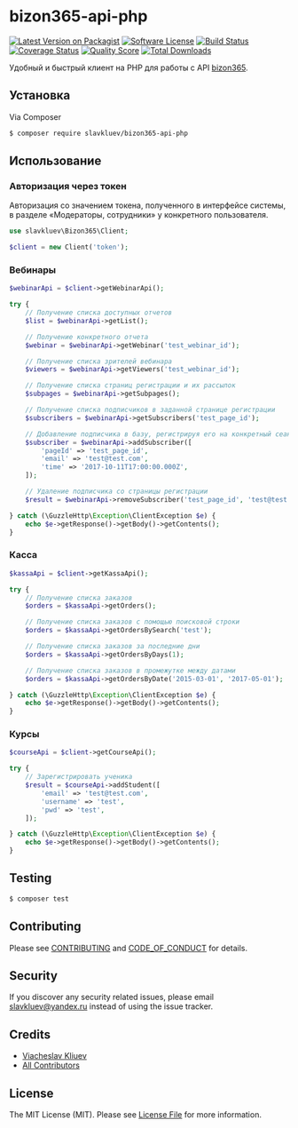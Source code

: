 # bizon365-api-php

[![Latest Version on Packagist][ico-version]][link-packagist]
[![Software License][ico-license]](LICENSE.md)
[![Build Status][ico-travis]][link-travis]
[![Coverage Status][ico-scrutinizer]][link-scrutinizer]
[![Quality Score][ico-code-quality]][link-code-quality]
[![Total Downloads][ico-downloads]][link-downloads]

Удобный и быстрый клиент на PHP для работы с API [bizon365](https://bizon365.ru/).

## Установка

Via Composer

``` bash
$ composer require slavkluev/bizon365-api-php
```

## Использование

### Авторизация через токен

Авторизация со значением токена, полученного в интерфейсе системы, в разделе «Модераторы, сотрудники» у конкретного пользователя.

``` php
use slavkluev\Bizon365\Client;

$client = new Client('token');
```

### Вебинары

``` php
$webinarApi = $client->getWebinarApi();

try {
    // Получение списка доступных отчетов
    $list = $webinarApi->getList();

    // Получение конкретного отчета
    $webinar = $webinarApi->getWebinar('test_webinar_id');

    // Получение списка зрителей вебинара
    $viewers = $webinarApi->getViewers('test_webinar_id');

    // Получение списка страниц регистрации и их рассылок
    $subpages = $webinarApi->getSubpages();

    // Получение списка подписчиков в заданной странице регистрации
    $subscribers = $webinarApi->getSubscribers('test_page_id');

    // Добавление подписчика в базу, регистрируя его на конкретный сеанс вебинара
    $subscriber = $webinarApi->addSubscriber([
        'pageId' => 'test_page_id',
        'email' => 'test@test.com',
        'time' => '2017-10-11T17:00:00.000Z',
    ]);

    // Удаление подписчика со страницы регистрации
    $result = $webinarApi->removeSubscriber('test_page_id', 'test@test.com');

} catch (\GuzzleHttp\Exception\ClientException $e) {
    echo $e->getResponse()->getBody()->getContents();
}
```

### Касса

``` php
$kassaApi = $client->getKassaApi();

try {
    // Получение списка заказов
    $orders = $kassaApi->getOrders();

    // Получение списка заказов с помощью поисковой строки
    $orders = $kassaApi->getOrdersBySearch('test');

    // Получение списка заказов за последние дни
    $orders = $kassaApi->getOrdersByDays(1);

    // Получение списка заказов в промежутке между датами
    $orders = $kassaApi->getOrdersByDate('2015-03-01', '2017-05-01');

} catch (\GuzzleHttp\Exception\ClientException $e) {
    echo $e->getResponse()->getBody()->getContents();
}
```

### Курсы

``` php
$courseApi = $client->getCourseApi();

try {
    // Зарегистрировать ученика
    $result = $courseApi->addStudent([
        'email' => 'test@test.com',
        'username' => 'test',
        'pwd' => 'test',
    ]);

} catch (\GuzzleHttp\Exception\ClientException $e) {
    echo $e->getResponse()->getBody()->getContents();
}
```

## Testing

``` bash
$ composer test
```

## Contributing

Please see [CONTRIBUTING](CONTRIBUTING.md) and [CODE_OF_CONDUCT](CODE_OF_CONDUCT.md) for details.

## Security

If you discover any security related issues, please email slavkluev@yandex.ru instead of using the issue tracker.

## Credits

- [Viacheslav Kliuev][link-author]
- [All Contributors][link-contributors]

## License

The MIT License (MIT). Please see [License File](LICENSE.md) for more information.

[ico-version]: https://img.shields.io/packagist/v/slavkluev/bizon365-api-php.svg?style=flat-square
[ico-license]: https://img.shields.io/badge/license-MIT-brightgreen.svg?style=flat-square
[ico-travis]: https://img.shields.io/travis/slavkluev/bizon365-api-php/master.svg?style=flat-square
[ico-scrutinizer]: https://img.shields.io/scrutinizer/coverage/g/slavkluev/bizon365-api-php.svg?style=flat-square
[ico-code-quality]: https://img.shields.io/scrutinizer/g/slavkluev/bizon365-api-php.svg?style=flat-square
[ico-downloads]: https://img.shields.io/packagist/dt/slavkluev/bizon365-api-php.svg?style=flat-square

[link-packagist]: https://packagist.org/packages/slavkluev/bizon365-api-php
[link-travis]: https://travis-ci.org/slavkluev/bizon365-api-php
[link-scrutinizer]: https://scrutinizer-ci.com/g/slavkluev/bizon365-api-php/code-structure
[link-code-quality]: https://scrutinizer-ci.com/g/slavkluev/bizon365-api-php
[link-downloads]: https://packagist.org/packages/slavkluev/bizon365-api-php
[link-author]: https://github.com/slavkluev
[link-contributors]: ../../contributors

